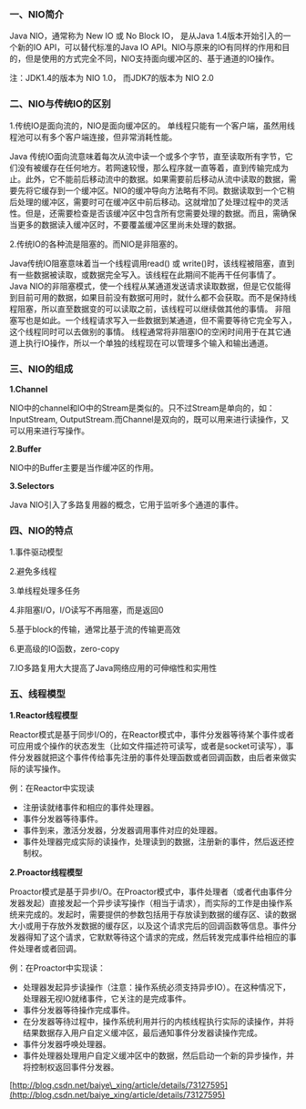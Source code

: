 ### **一、NIO简介**

Java NIO，通常称为 New IO 或 No Block IO， 是从Java 1.4版本开始引入的一个新的IO API，可以替代标准的Java IO API。NIO与原来的IO有同样的作用和目的，但是使用的方式完全不同，NIO支持面向缓冲区的、基于通道的IO操作。

注：JDK1.4的版本为 NIO 1.0， 而JDK7的版本为 NIO 2.0

### **二、NIO与传统IO的区别**

1.传统IO是面向流的，NIO是面向缓冲区的。 单线程只能有一个客户端，虽然用线程池可以有多个客户端连接，但非常消耗性能。

Java 传统IO面向流意味着每次从流中读一个或多个字节，直至读取所有字节，它们没有被缓存在任何地方。若网速较慢，那么程序就一直等着，直到传输完成为止。此外，它不能前后移动流中的数据。如果需要前后移动从流中读取的数据，需要先将它缓存到一个缓冲区。NIO的缓冲导向方法略有不同。数据读取到一个它稍后处理的缓冲区，需要时可在缓冲区中前后移动。这就增加了处理过程中的灵活性。但是，还需要检查是否该缓冲区中包含所有您需要处理的数据。而且，需确保当更多的数据读入缓冲区时，不要覆盖缓冲区里尚未处理的数据。

2.传统IO的各种流是阻塞的。而NIO是非阻塞的。

Java传统IO阻塞意味着当一个线程调用read\(\) 或 write\(\)时，该线程被阻塞，直到有一些数据被读取，或数据完全写入。该线程在此期间不能再干任何事情了。 Java NIO的非阻塞模式，使一个线程从某通道发送请求读取数据，但是它仅能得到目前可用的数据，如果目前没有数据可用时，就什么都不会获取。而不是保持线程阻塞，所以直至数据变的可以读取之前，该线程可以继续做其他的事情。 非阻塞写也是如此。一个线程请求写入一些数据到某通道，但不需要等待它完全写入，这个线程同时可以去做别的事情。 线程通常将非阻塞IO的空闲时间用于在其它通道上执行IO操作，所以一个单独的线程现在可以管理多个输入和输出通道。

### **三、NIO的组成**

**1.Channel**

NIO中的channel和IO中的Stream是类似的。只不过Stream是单向的，如：InputStream, OutputStream.而Channel是双向的，既可以用来进行读操作，又可以用来进行写操作。

**2.Buffer**

NIO中的Buffer主要是当作缓冲区的作用。

**3.Selectors**

Java NIO引入了多路复用器的概念，它用于监听多个通道的事件。

### **四、NIO的特点**

1.事件驱动模型

2.避免多线程

3.单线程处理多任务

4.非阻塞I/O，I/O读写不再阻塞，而是返回0

5.基于block的传输，通常比基于流的传输更高效

6.更高级的IO函数，zero-copy

7.IO多路复用大大提高了Java网络应用的可伸缩性和实用性

### **五、线程模型**

**1.Reactor线程模型**

Reactor模式是基于同步I/O的，在Reactor模式中，事件分发器等待某个事件或者可应用或个操作的状态发生（比如文件描述符可读写，或者是socket可读写），事件分发器就把这个事件传给事先注册的事件处理函数或者回调函数，由后者来做实际的读写操作。

例：在Reactor中实现读

* 注册读就绪事件和相应的事件处理器。
* 事件分发器等待事件。
* 事件到来，激活分发器，分发器调用事件对应的处理器。
* 事件处理器完成实际的读操作，处理读到的数据，注册新的事件，然后返还控制权。

**2.Proactor线程模型**

Proactor模式是基于异步I/O。在Proactor模式中，事件处理者（或者代由事件分发器发起）直接发起一个异步读写操作（相当于请求），而实际的工作是由操作系统来完成的。发起时，需要提供的参数包括用于存放读到数据的缓存区、读的数据大小或用于存放外发数据的缓存区，以及这个请求完后的回调函数等信息。事件分发器得知了这个请求，它默默等待这个请求的完成，然后转发完成事件给相应的事件处理者或者回调。

例：在Proactor中实现读：

* 处理器发起异步读操作（注意：操作系统必须支持异步IO）。在这种情况下，处理器无视IO就绪事件，它关注的是完成事件。
* 事件分发器等待操作完成事件。
* 在分发器等待过程中，操作系统利用并行的内核线程执行实际的读操作，并将结果数据存入用户自定义缓冲区，最后通知事件分发器读操作完成。
* 事件分发器呼唤处理器。
* 事件处理器处理用户自定义缓冲区中的数据，然后启动一个新的异步操作，并将控制权返回事件分发器。

  
[http://blog.csdn.net/baiye\_xing/article/details/73127595](http://blog.csdn.net/baiye_xing/article/details/73127595)

